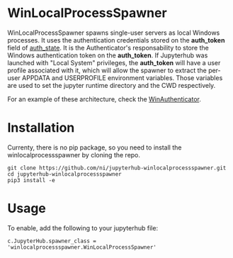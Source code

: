 # WinLocalProcessSpawner

WinLocalProcessSpawner spawns single-user servers as local Windows processes. It uses the authentication credentials stored on the **auth_token** field of [auth_state](http://jupyterhub.readthedocs.io/en/latest/reference/authenticators.html). It is the Authenticator's responsability to store the Windows authentication token on the **auth_token**. If Jupyterhub was launched with "Local System" privileges, the **auth_token** will have a user profile associated with it, which will allow the spawner to extract the per-user APPDATA and USERPROFILE environment variables. Those variables are used to set the jupyter runtime directory and the CWD respectively.

For an example of these architecture, check the [WinAuthenticator](https://github.com/ni/jupyterhub-winauthenticator).

# Installation

Currenty, there is no pip package, so you need to install the winlocalprocessspawner by cloning the repo.

```
git clone https://github.com/ni/jupyterhub-winlocalprocessspawner.git
cd jupyterhub-winlocalprocessspawner
pip3 install -e
```

# Usage

To enable, add the following to your jupyterhub file:

```
c.JupyterHub.spawner_class = 'winlocalprocessspawner.WinLocalProcessSpawner'
```


